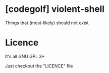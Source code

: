 # [codegolf] violent-shell
Things that (most-likely) should not exist
# Licence
It's all GNU GPL 3+

Just checkout the "LICENCE" file
